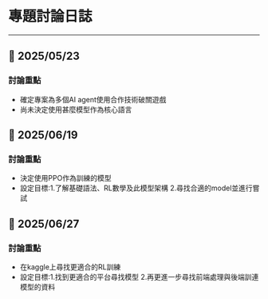 # 專題討論日誌
---
## 📅 2025/05/23

### 討論重點
- 確定專案為多個AI agent使用合作技術破關遊戲
- 尚未決定使用甚麼模型作為核心語言


## 📅 2025/06/19

### 討論重點
- 決定使用PPO作為訓練的模型
- 設定目標:1.了解基礎語法、RL數學及此模型架構 2.尋找合適的model並進行嘗試


## 📅 2025/06/27

### 討論重點
- 在kaggle上尋找更適合的RL訓練
- 設定目標:1.找到更適合的平台尋找模型 2.再更進一步尋找前端處理與後端訓連模型的資料
